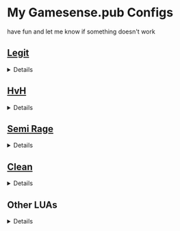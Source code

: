 # My Gamesense.pub Configs

have fun and let me know if something doesn't work

## [Legit](https://n4m3nl0s.xyz/configs/legit.txt)
<details>

Used Luas
* **Workshop**
    * **[Bypass new chat filter](https://gamesense.pub/forums/viewtopic.php?id=20170)**

* **Normal**
    * **[cyrus.lua](https://n4m3nl0s.xyz/luas/cyrus.lua)**
    * **[Esp_Colors.lua](https://n4m3nl0s.xyz/luas/Esp_Colors.lua)**
    * **[flashcolor.lua](https://n4m3nl0s.xyz/luas/flashcolor.lua)**
    * **[Grenade_Esp.lua](https://n4m3nl0s.xyz/luas/Grenade_Esp.lua)**
    * **[helper.lua](https://n4m3nl0s.xyz/luas/helper.lua)**
    * **[RecoilCrosshair.lua](https://n4m3nl0s.xyz/luas/RecoilCrosshair.lua)**
    * **[sounds.lua](https://n4m3nl0s.xyz/luas/sounds.lua)**
    * **[step_esp.lua](https://n4m3nl0s.xyz/luas/step_esp.lua)**
    * **[viewmodel.lua](https://gamesense.pub/forums/viewtopic.php?id=14784)**

</details>

## [HvH](https://n4m3nl0s.xyz/configs/hvh.txt)
<details>

Used Luas
* **Workshop**
    * **[Adaptive weapon config](https://gamesense.pub/forums/viewtopic.php?id=14784)**
    * **[Bypass new chat filter](https://gamesense.pub/forums/viewtopic.php?id=20170)**
    * **[Dormant aimbot](https://gamesense.pub/forums/viewtopic.php?id=27115)**

* **Normal**
    * **[buylog.lua](https://n4m3nl0s.xyz/luas/buylog.lua)**
    * **[cyrus.lua](https://n4m3nl0s.xyz/luas/cyrus.lua)**
    * **[Draw_Hitbox.lua](https://n4m3nl0s.xyz/luas/Draw_Hitbox.lua)**
    * **[Esp_Colors.lua](https://n4m3nl0s.xyz/luas/Esp_Colors.lua)**
    * **[Grenade_Esp.lua](https://n4m3nl0s.xyz/luas/Grenade_Esp.lua)**
    * **[helper.lua](https://n4m3nl0s.xyz/luas/helper.lua)**
    * **[ponshot.lua](https://n4m3nl0s.xyz/luas/ponshot.lua)**
    * **[scope.lua](https://n4m3nl0s.xyz/luas/scope.lua)**
    * **[sounds.lua](https://n4m3nl0s.xyz/luas/sounds.lua)**
    * **[viewmodel.lua](https://gamesense.pub/forums/viewtopic.php?id=14784)**

</details>

## [Semi Rage](https://n4m3nl0s.xyz/configs/semi_rage.txt)
<details>

Used Luas
* **Workshop**
    * **[Bypass new chat filter](https://gamesense.pub/forums/viewtopic.php?id=20170)**
    * **[Semirage](https://gamesense.pub/forums/viewtopic.php?id=19725)**

* **Normal**
    * **[cyrus.lua](https://n4m3nl0s.xyz/luas/cyrus.lua)**
    * **[Esp_Colors.lua](https://n4m3nl0s.xyz/luas/Esp_Colors.lua)**
    * **[flashcolor.lua](https://n4m3nl0s.xyz/luas/flashcolor.lua)**
    * **[Grenade_Esp.lua](https://n4m3nl0s.xyz/luas/Grenade_Esp.lua)**
    * **[helper.lua](https://n4m3nl0s.xyz/luas/helper.lua)**
    * **[RecoilCrosshair.lua](https://n4m3nl0s.xyz/luas/RecoilCrosshair.lua)**
    * **[sounds.lua](https://n4m3nl0s.xyz/luas/sounds.lua)**
    * **[step_esp.lua](https://n4m3nl0s.xyz/luas/step_esp.lua)**
    * **[viewmodel.lua](https://gamesense.pub/forums/viewtopic.php?id=14784)**

</details>

## [Clean](https://n4m3nl0s.xyz/configs/clean.txt)
<details>

Used Luas
* **Workshop**
    * **[Bypass new chat filter](https://gamesense.pub/forums/viewtopic.php?id=20170)**
    * **[Sonar](https://gamesense.pub/forums/viewtopic.php?id=11324)**

* **Normal**
    * **[cyrus.lua](https://n4m3nl0s.xyz/luas/cyrus.lua)**
    * **[Esp_Colors.lua](https://n4m3nl0s.xyz/luas/Esp_Colors.lua)**
    * **[helper.lua](https://n4m3nl0s.xyz/luas/helper.lua)**
    * **[RecoilCrosshair.lua](https://n4m3nl0s.xyz/luas/RecoilCrosshair.lua)**
    * **[sounds.lua](https://n4m3nl0s.xyz/luas/sounds.lua)**
    * **[step_esp.lua](https://n4m3nl0s.xyz/luas/step_esp.lua)**
    * **[viewmodel.lua](https://gamesense.pub/forums/viewtopic.php?id=14784)**

</details>

## Other LUAs
<details>

Luas
* **Workshop**
    * **[Chris's Public Lua - Lolz Checker, Faceit Checker and More](https://gamesense.pub/forums/viewtopic.php?id=23040)**
    * **[Panorama Player/Lobby finder](https://gamesense.pub/forums/viewtopic.php?id=19428)**
    * **[Matchmaking region selector](https://gamesense.pub/forums/viewtopic.php?id=8557)**
    * **[Auto-equip Heavy Pistol based on config](https://gamesense.pub/forums/viewtopic.php?id=26282)**
    * **[Scoreboard equipment](https://gamesense.pub/forums/viewtopic.php?id=24377)**
    * **[cloud radar](https://gamesense.pub/forums/viewtopic.php?id=20691)**
    * **[Invite Cooldown Bypass / Silent Friend Invites](https://gamesense.pub/forums/viewtopic.php?id=28189)**
    * **[Automatically report and mute russians](https://gamesense.pub/forums/viewtopic.php?id=23225)**
    * **[Auto "Hold this position" for bots](https://gamesense.pub/forums/viewtopic.php?id=2806)**
    * **[Extended panorama UI](https://gamesense.pub/forums/viewtopic.php?id=18494)**
    * **[Force aspect ratio](https://gamesense.pub/forums/viewtopic.php?id=4888)**
    * **[Lobby/Party Chat Utilities](https://gamesense.pub/forums/viewtopic.php?id=15548)**

* **Normal**
    * **[autobuy.lua](https://n4m3nl0s.xyz/luas/autobuy.lua)**
    * **[autoqueue.lua](https://n4m3nl0s.xyz/luas/autoqueue.lua)**
    * **[derank.lua](https://n4m3nl0s.xyz/luas/derank.lua)**

</details>

